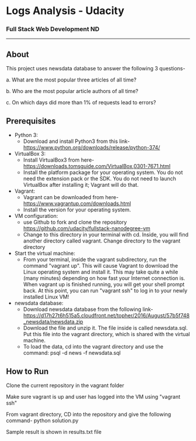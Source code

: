 # Logs Analysis - Udacity
### Full Stack Web Development ND
_______________________
## About
This project uses newsdata database to answer the following 3 questions-

a.  What are the most popular three articles of all time? 

b.  Who are the most popular article authors of all time?

c.  On which days did more than 1% of requests lead to errors?

## Prerequisites
* Python 3:
  + Download and install Python3 from this link-https://www.python.org/downloads/release/python-374/
* VirtualBox 3:
  + Install VirtualBox3 from here-https://downloads.tomsguide.com/VirtualBox,0301-7671.html 
  + Install the platform package for your operating system. You do not need the extension pack or the SDK. You do not need to launch VirtualBox after installing it; Vagrant will do that.
* Vagrant:
  + Vagrant can be downloaded from here-https://www.vagrantup.com/downloads.html
  + Install the version for your operating system.
* VM configuration:
  + use Github to fork and clone the repository https://github.com/udacity/fullstack-nanodegree-vm
  + Change to this directory in your terminal with cd. Inside, you will find another directory called vagrant. Change directory to the vagrant directory
* Start the virtual machine:
  + From your terminal, inside the vagrant subdirectory, run the command "vagrant up". This will cause Vagrant to download the Linux operating system and install it. This may take quite a while (many minutes) depending on how fast your Internet connection is.
When vagrant up is finished running, you will get your shell prompt back. At this point, you can run "vagrant ssh" to log in to your newly installed Linux VM!
* newsdata database: 
  + Download newsdata database from the following link-https://d17h27t6h515a5.cloudfront.net/topher/2016/August/57b5f748_newsdata/newsdata.zip 
  + Download the file and unzip it. The file inside is called newsdata.sql. Put this file into the vagrant directory, which is shared with the virtual machine.
  + To load the data, cd into the vagrant directory and use the command: psql -d news -f newsdata.sql

## How to Run
Clone the current repository in the vagrant folder

Make sure vagrant is up and user has logged into the VM using "vagrant ssh"

From vagrant directory, CD into the repository and give the following command-
python solution.py

Sample result is shown in results.txt file



